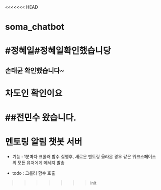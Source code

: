 <<<<<<< HEAD
# soma_chatbot
# #정혜일#정혜일확인했습니당 



## 손태균 확인했습니다~
# 차도인 확인이요
##전민수 왔습니다.
=======
# 멘토링 알림 챗봇 서버

- 기능 : 1분마다 크롤러 함수 실행후, 새로운 멘토링 올라온 경우 같은 워크스페이스의 모든 유저에게 메세지 발송

- todo : 크롤러 함수 호출
>>>>>>> init
